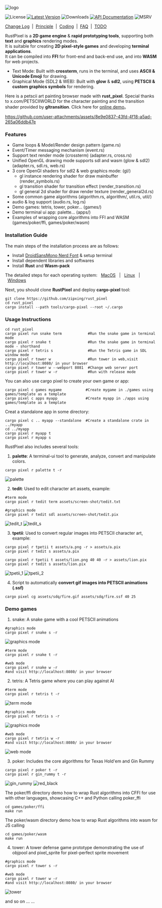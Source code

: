 ![logo](./screen-shot/logo.png)

![License] [![Latest Version]][crates.io] ![Downloads] [![API Documentation]][docs.rs] ![MSRV]

[License]: https://img.shields.io/badge/license-Apache2.0-blue.svg
[Latest Version]: https://img.shields.io/crates/v/rust_pixel.svg
[crates.io]: https://crates.io/crates/rust_pixel
[Downloads]: https://img.shields.io/crates/d/rust_pixel.svg
[API Documentation]: https://docs.rs/rust_pixel/badge.svg
[docs.rs]: https://docs.rs/rust_pixel
[MSRV]: https://img.shields.io/badge/rust-1.71+-brightgreen.svg?&logo=rust

[Change Log]&nbsp; | &nbsp;[Principle]&nbsp; | &nbsp;[Coding]&nbsp; | &nbsp;[FAQ]&nbsp; | &nbsp;[TODO]

[Change Log]: doc/change.md
[Principle]: doc/principle.md
[Coding]: doc/coding.md
[FAQ]: doc/faq.md
[TODO]: doc/todo.md

RustPixel is a **2D game engine** & **rapid prototyping tools**, supporting both **text** and **graphics** rendering modes.<br>
It is suitable for creating **2D pixel-style games** and developing **terminal applications**.<br>
It can be compiled into **FFI** for front-end and back-end use, and into **WASM** for web projects.

- Text Mode: Built with **crossterm**, runs in the terminal, and uses **ASCII & Unicode Emoji** for drawing.
- Graphical Mode (SDL2 & WEB): Built with **glow** & **sdl2**, using **PETSCII & custom graphics symbols** for rendering.

[online demo]: https://zipxing.github.io/rust_pixel

Here is a petscii art painting browser made with **rust_pixel**. Special thanks to x.com/PETSCIIWORLD for the character painting and the transition shader provided by **gltransition**. Click here for [online demo]。

https://github.com/user-attachments/assets/8e9e0837-43fd-4f18-a5ad-265a06ddb47e

### Features

- Game loops & Model/Render design pattern (game.rs)
- Event/Timer messaging mechanism (event.rs)
- Support text render mode (crossterm) (adapter.rs, cross.rs)
- Unified OpenGL drawing mode supports sdl and wasm (glow & sdl2) (adapter.rs, sdl.rs, web.rs)
- 3 core OpenGl shaders for sdl2 & web graphics mode: (gl/) 
    - gl instance rendering shader for draw mainbuffer (render_symbols.rs) 
    - gl transition shader for transition effect (render_transition.rs)
    - gl general 2d shader for draw render texture (render_general2d.rs)
- Some common game algorithms (algorithm.rs, algorithm/, util.rs, util/)
- audio & log support (audio.rs, log.rs)
- Demo games: tetris, tower, poker... (games/)
- Demo terminal ui app: palette... (apps/)
- Examples of wrapping core algorithms into FFI and WASM (games/poker/ffi, games/poker/wasm)

### Installation Guide

The main steps of the installation process are as follows:
- Install [DroidSansMono Nerd Font] & setup terminal
- Install dependent libraries and softwares
- Install **Rust** and **Wasm-pack**

The detailed steps for each operating system: &nbsp;&nbsp;[MacOS]&nbsp;&nbsp; | &nbsp;&nbsp;[Linux]&nbsp;&nbsp; | &nbsp;&nbsp;[Windows]

[MacOS]: doc/mac.md
[Linux]: doc/linux.md
[Windows]: doc/win.md
[DroidSansMono Nerd Font]: https://github.com/ryanoasis/nerd-fonts

Next, you should clone **RustPixel** and deploy **cargo-pixel** tool:
``` 
git clone https://github.com/zipxing/rust_pixel
cd rust_pixel
cargo install --path tools/cargo-pixel --root ~/.cargo
``` 

### Usage Instructions
``` 
cd rust_pixel
cargo pixel run snake term            #Run the snake game in terminal mode
cargo pixel r snake t                 #Run the snake game in terminal mode - shorthand
cargo pixel r tetris s                #Run the Tetris game in SDL window mode
cargo pixel r tower w                 #Run tower in web,visit http://localhost:8080/ in your browser
cargo pixel r tower w --webport 8081  #Change web server port
cargo pixel r tower w -r              #Run with release mode
``` 

You can also use cargo pixel to create your own game or app:
```
cargo pixel c games mygame           #Create mygame in ./games using games/template as a template
cargo pixel c apps myapp             #Create myapp in ./apps using games/template as a template
```
Creat a standalone app in some directory:
```
cargo pixel c .. myapp --standalone  #Create a standalone crate in ../myapp 
cd ../myapp 
cargo pixel r myapp t
cargo pixel r myapp s

```

RustPixel also includes several tools:
1. **palette**: A terminal-ui tool to generate, analyze, convert and manipulate colors.
```
cargo pixel r palette t -r
```
 ![palette](./screen-shot/palette.gif)

2. **tedit**: Used to edit character art assets, example:
``` 
#term mode
cargo pixel r tedit term assets/screen-shot/tedit.txt

#graphics mode
cargo pixel r tedit sdl assets/screen-shot/tedit.pix 
```
 ![tedit_t](./screen-shot/tedit_term.png)
 ![tedit_s](./screen-shot/tedit_sdl.png)

3. **tpetii**: Used to convert regular images into PETSCII character art, example:
```
cargo pixel r tpetii t assets/a.png -r > assets/a.pix
cargo pixel r tedit s assets/a.pix
```
```
cargo pixel r tpetii t assets/lion.png 40 40 -r > assets/lion.pix
cargo pixel r tedit s assets/lion.pix
```
 ![tpetii_1](./screen-shot/a.png)
 ![tpetii_2](./screen-shot/lion.png)

4. Script to automatically **convert gif images into PETSCII animations (.ssf)**
```
cargo pixel cg assets/sdq/fire.gif assets/sdq/fire.ssf 40 25 
```

### Demo games
1. snake: A snake game with a cool PETSCII animations
```
#graphics mode
cargo pixel r snake s -r
```

![graphics mode](./screen-shot/snake_sdl.gif)

``` 
#term mode
cargo pixel r snake t -r
```

```
#web mode
cargo pixel r snake w -r
#and visit http://localhost:8080/ in your browser
```

2. tetris: A Tetris game where you can play against AI
``` 
#term mode
cargo pixel r tetris t -r
```

 ![term mode](./screen-shot/tetris_term.gif)

```
#graphics mode
cargo pixel r tetris s -r
```

![graphics mode](./screen-shot/tetris_sdl.gif)

```
#web mode
cargo pixel r tetris w -r
#and visit http://localhost:8080/ in your browser
```

![web mode](./screen-shot/tetris_web.gif)

3. poker: Includes the core algorithms for Texas Hold'em and Gin Rummy
``` 
cargo pixel r poker t -r
cargo pixel r gin_rummy t -r
```
 ![gin_rummy](./screen-shot/ginrummy.png)
 ![red_black](./screen-shot/redblack.png)

The poker/ffi directory demo how to wrap Rust algorithms into CFFI for use with other languages, showcasing C++ and Python calling poker_ffi
```
cd games/poker/ffi
make run
```
The poker/wasm directory demo how to wrap Rust algorithms into wasm for JS calling
```
cd games/poker/wasm
make run
```

4. tower: A tower defense game prototype demonstrating the use of objpool and pixel_sprite for pixel-perfect sprite movement
``` 
#graphics mode
cargo pixel r tower s -r

#web mode
cargo pixel r tower w -r
#and visit http://localhost:8080/ in your browser
```
 ![tower](./screen-shot/tower_sdl.gif)

and so on ... ...



